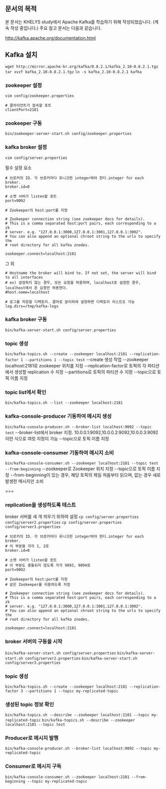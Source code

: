 ## 문서의 목적
본 문서는 KHELYS study에서 Apache Kafka를 학습하기 위해 작성되었습니다. (계속 작성 중입니다.)
주요 참고 문서는 다음과 같습니다.

http://kafka.apache.org/documentation.html

## Kafka 설치

``` wget http://mirror.apache-kr.org/kafka/0.8.2.1/kafka_2.10-0.8.2.1.tgz ```
``` tar xvzf kafka_2.10-0.8.2.1.tgz ```
``` ln -s kafka_2.10-0.8.2.1 kafka ```

### zookeeper 설정
``` vim config/zookeeper.properties ```

```
# 클라이언트가 접속할 포트
clientPort=2181
```

### zookeeper 구동
``` bin/zookeeper-server-start.sh config/zookeeper.properties ```

### kafka broker 설정
``` vim config/server.properties ```

필수 설정 요소
```
# 브로커의 ID. 각 브로커마다 유니크한 integer여야 한다.integer for each broker.
broker.id=0

# 소켓 서버가 listen할 포트
port=9092

# Zookeeper의 host:port를 지정

# Zookeeper connection string (see zookeeper docs for details).
# This is a comma separated host:port pairs, each corresponding to a zk
# server. e.g. "127.0.0.1:3000,127.0.0.1:3001,127.0.0.1:3002".
# You can also append an optional chroot string to the urls to specify the
# root directory for all kafka znodes.

zookeeper.connect=localhost:2181
```

그 외
```
# Hostname the broker will bind to. If not set, the server will bind to all interfaces
# ex) 설정하지 않는 경우, 모든 요청을 허용하며, localhost로 설정한 경우, localhost에서 온 요청만 허용한다.
#host.name=localhost

# 로그를 저장할 디렉토리. 콤마로 분리하여 설정하면 디렉토리 리스트도 가능
log.dirs=/tmp/kafka-logs
```

### kafka broker 구동
``` bin/kafka-server-start.sh config/server.properties ```

### topic 생성
``` bin/kafka-topics.sh --create --zookeeper localhost:2181 --replication-factor 1 --partitions 1 --topic test ```
--create 생성 작업
--zookeeper localhost:2181로 zookeeper 위치를 지정
--replication-factor로 토픽의 각 파티션에서 생성할 replication 수 지정
--partitions로 토픽의 파티션 수 지정
--topic으로 토픽 이름 지정


### topic list에서 확인
``` bin/kafka-topics.sh --list --zookeeper localhost:2181 ```

### kafka-console-producer 기동하여 메시지 생성
``` bin/kafka-console-producer.sh --broker-list localhost:9092 --topic test ```
--broker-list에서 broker 지정. 10.0.0.1:9092,10.0.0.2:9092,10.0.0.3:9092 이런 식으로 여럿 지정이 가능
--topic으로 토픽 이름 지정

### kafka-console-consumer 기동하여 메시지 소비
``` bin/kafka-console-consumer.sh --zookeeper localhost:2181 --topic test --from-beginning ```
--zookeeper로 Zookeeper 위치 지정
--topic으로 토픽 이름 지정
--from-beginning이 있는 경우, 해당 토픽의 제일 처음부터 읽으며, 없는 경우 새로 발생한 메시지만 소비



===

### replication을 생성하도록 테스트
broker 서버를 세 개 띄우기 위하여 설정
``` cp config/server.properties config/server2.properties ```
``` cp config/server.properties config/server3.properties ```

```
# 브로커의 ID. 각 브로커마다 유니크한 integer여야 한다.integer for each broker.
# 이 부분을 각각 1, 2로
broker.id=0

# 소켓 서버가 listen할 포트
# 이 부분도 충돌되지 않도록 각각 9093, 9094로
port=9092

# Zookeeper의 host:port를 지정
# 같은 Zookeeper를 이용하도록 지정

# Zookeeper connection string (see zookeeper docs for details).
# This is a comma separated host:port pairs, each corresponding to a zk
# server. e.g. "127.0.0.1:3000,127.0.0.1:3001,127.0.0.1:3002".
# You can also append an optional chroot string to the urls to specify the
# root directory for all kafka znodes.

zookeeper.connect=localhost:2181
```

### broker 서버의 구동을 시작
``` bin/kafka-server-start.sh config/server.properties ```
``` bin/kafka-server-start.sh config/server2.properties ```
``` bin/kafka-server-start.sh config/server3.properties ```

### topic 생성
``` bin/kafka-topics.sh --create --zookeeper localhost:2181 --replication-factor 3 --partitions 1 --topic my-replicated-topic ```

### 생성된 topic 정보 확인
``` bin/kafka-topics.sh --describe --zookeeper localhost:2181 --topic my-replicated-topic ```
``` bin/kafka-topics.sh --describe --zookeeper localhost:2181 --topic test ```

### Producer로 메시지 발행
``` bin/kafka-console-producer.sh --broker-list localhost:9092 --topic my-replicated-topic ```

### Consumer로 메시지 구독
``` bin/kafka-console-consumer.sh --zookeeper localhost:2181 --from-beginning --topic my-replicated-topic ```
